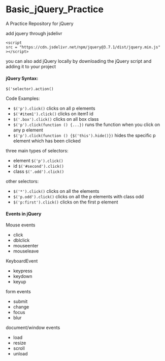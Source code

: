# Basic_jQuery_Practice
A Practice Repository for jQuery


add jquery through jsdelivr
```
<script
src = "https://cdn.jsdelivr.net/npm/jquery@3.7.1/dist/jquery.min.js"
></script>
```

you can also add jQuery locally by downloading the jQuery script and adding it to your project 

#### jQuery Syntax:
`$('selector).action()`


Code Examples:
- `$('p').click()` clicks on all p elements
- `$('#item1').click()` clicks on item1 id
- `$('.box').click()` clicks on all box class
- `$('p').click(function () {...})` runs the function when you click on any p element
- `$('p').click(function () {$('this').hide()})` hides the specific p element which has been clicked

three main types of selectors:
- element `$('p').click()`
- id `$('#second').click()`
- class `$('.odd').click()`

other selectors:
- `$('*').click()` clicks on all the elements
- `$('p.odd').click()` clicks on all the p elements with class odd
- `$('p:first').click()` clicks on the first p element

#### Events in jQuery

Mouse events
- click 
- dblclick 
- mouseenter 
- mouseleave

KeyboardEvent
- keypress 
- keydown 
- keyup

form events
- submit 
- change 
- focus 
- blur

document/window events
- load 
- resize 
- scroll 
- unload

